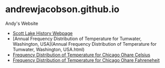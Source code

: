 # andrewjacobson.github.io
Andy's Website

* [Scott Lake History Webpage](http://andrewjacobson.github.io/Scott-Lake-History-Webpage/)
* [Annual Frequency Distribution of Temperature for Tumwater, Washington, USA](Annual Frequency Distribution of Temperature for Tumwater, Washington, USA.html)
* [Frequency Distribution of Temperature for Chicago Ohare Celsius](Frequency_Distribution_of_Temperature_for_Chicago_Ohare_Celsius.html)
* [Frequency Distribution of Temperature for Chicago Ohare Fahreneheit](Frequency_Distribution_of_Temperature_for_Chicago_Ohare_Fahreneheit.html)